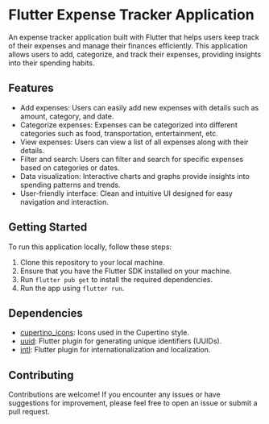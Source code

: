 # Flutter Expense Tracker Application

An expense tracker application built with Flutter that helps users keep track of their expenses and manage their finances efficiently. This application allows users to add, categorize, and track their expenses, providing insights into their spending habits.

## Features

- Add expenses: Users can easily add new expenses with details such as amount, category, and date.
- Categorize expenses: Expenses can be categorized into different categories such as food, transportation, entertainment, etc.
- View expenses: Users can view a list of all expenses along with their details.
- Filter and search: Users can filter and search for specific expenses based on categories or dates.
- Data visualization: Interactive charts and graphs provide insights into spending patterns and trends.
- User-friendly interface: Clean and intuitive UI designed for easy navigation and interaction.

## Getting Started

To run this application locally, follow these steps:

1. Clone this repository to your local machine.
2. Ensure that you have the Flutter SDK installed on your machine.
3. Run `flutter pub get` to install the required dependencies.
4. Run the app using `flutter run`.

## Dependencies

- [cupertino_icons](https://pub.dev/packages/cupertino_icons): Icons used in the Cupertino style.
- [uuid](https://pub.dev/packages/uuid): Flutter plugin for generating unique identifiers (UUIDs).
- [intl](https://pub.dev/packages/intl): Flutter plugin for internationalization and localization.

## Contributing

Contributions are welcome! If you encounter any issues or have suggestions for improvement, please feel free to open an issue or submit a pull request.


